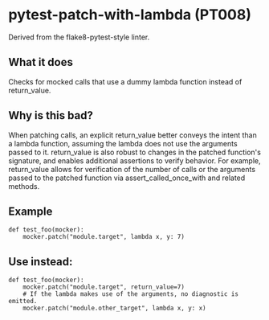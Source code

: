# pytest-patch-with-lambda (PT008)
Derived from the flake8-pytest-style linter.
## What it does
Checks for mocked calls that use a dummy lambda function instead of
return_value.
## Why is this bad?
When patching calls, an explicit return_value better conveys the intent
than a lambda function, assuming the lambda does not use the arguments
passed to it.
return_value is also robust to changes in the patched function's
signature, and enables additional assertions to verify behavior. For
example, return_value allows for verification of the number of calls or
the arguments passed to the patched function via assert_called_once_with
and related methods.
## Example
```
def test_foo(mocker):
    mocker.patch("module.target", lambda x, y: 7)
```
## Use instead:
```
def test_foo(mocker):
    mocker.patch("module.target", return_value=7)
    # If the lambda makes use of the arguments, no diagnostic is emitted.
    mocker.patch("module.other_target", lambda x, y: x)
```